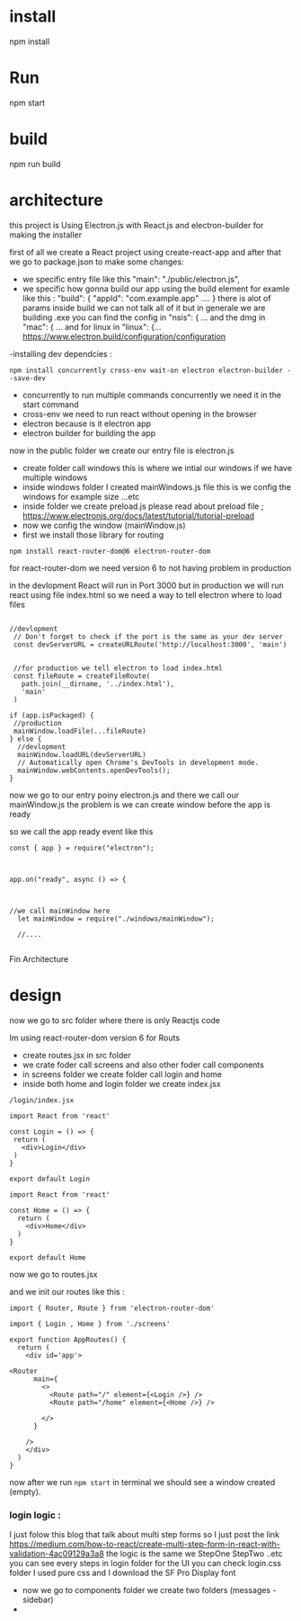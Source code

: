 # install 
npm install

# Run
npm start

# build
npm run build

# architecture

this project is Using Electron.js with React.js and electron-builder for making the installer

first of all we create  a React project using create-react-app and after that we go to package.json to make some changes: 

- we specific entry file like this  "main": "./public/electron.js",
- we specific how gonna build our app using the build element for examle like this : "build": {
  "appId": "com.example.app"
....
}   there is alot of params inside build we can not talk all of it but in generale we are building .exe you can find the config in  "nsis": { ...
and the dmg in "mac": { ...
and  for linux in   "linux": {...
https://www.electron.build/configuration/configuration

-installing dev dependcies :
```
npm install concurrently cross-env wait-on electron electron-builder --save-dev
```
- concurrently to run  multiple commands concurrently we need it in the start command
- cross-env we need to run react without opening in the browser
- electron because is it electron app
- electron builder for building the app


now in the public folder we create our entry file is electron.js

- create folder call windows this is where we intial our windows if we have multiple windows 
- inside windows folder I created mainWindows.js file this is we config the windows for example size ...etc
- inside folder we create preload.js please read about preload file ; https://www.electronjs.org/docs/latest/tutorial/tutorial-preload
- now we config the window (mainWindow.js)
- first we install those library for routing 
```
npm install react-router-dom@6 electron-router-dom
```
for react-router-dom we need version 6 to not having problem in production

in the devlopment React will run in Port 3000 but in production we will run react using file index.html so we need a way to tell electron where to load files 

```

//devlopment 
 // Don't forget to check if the port is the same as your dev server
 const devServerURL = createURLRoute('http://localhost:3000', 'main')


 //for production we tell electron to load index.html
 const fileRoute = createFileRoute(
   path.join(__dirname, '../index.html'),
   'main'
 )

if (app.isPackaged) {
 //production
 mainWindow.loadFile(...fileRoute)
} else {
  //devlopment 
  mainWindow.loadURL(devServerURL)
  // Automatically open Chrome's DevTools in development mode.
  mainWindow.webContents.openDevTools();
}
```


now we go to our entry poiny electron.js and there we call our mainWindow.js
the problem is we can create window before the app is ready 

so we call the app ready event like this
```
const { app } = require("electron");



app.on("ready", async () => {
  
 

//we call mainWindow here
  let mainWindow = require("./windows/mainWindow");
  
  //....
  
  ```
 

Fin Architecture



# design

now we go to src folder where there is only Reactjs code

 Im using react-router-dom version 6 for Routs

- create routes.jsx in src folder
- we crate foder call screens and also other foder call components
- in screens folder we create folder call login and home 
- inside both home and login folder we create index.jsx
 ```
/login/index.jsx

import React from 'react'

const Login = () => {
  return (
    <div>Login</div>
  )
}

export default Login
```

```
import React from 'react'

const Home = () => {
  return (
    <div>Home</div>
  )
}

export default Home
```

now we go to routes.jsx

and we init our routes like this :

```
import { Router, Route } from 'electron-router-dom'

import { Login , Home } from './screens'

export function AppRoutes() {
  return (
    <div id='app'>

<Router
      main={
        <>
          <Route path="/" element={<Login />} />
          <Route path="/home" element={<Home />} />
        
        </>
      }
      
    />
    </div>
  )
}
```


now after we run ```npm start``` in terminal we should see a window created (empty).

### login logic : 

I just folow this blog that talk about multi step forms so I just post the link https://medium.com/how-to-react/create-multi-step-form-in-react-with-validation-4ac09129a3a8  the logic is the same we StepOne StepTwo ..etc you can see every steps in login folder for the UI you can check login.css folder I used pure css and I download the SF Pro Display font 

- now we go to components folder we create two folders (messages - sidebar)
- 



